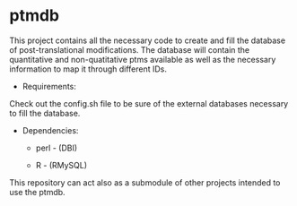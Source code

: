 ptmdb
=====

This project contains all the necessary code to create and fill the database of post-translational modifications. The database will contain the quantitative and non-quatitative ptms available as well as the necessary information to map it through different IDs.

* Requirements:

Check out the config.sh file to be sure of the external databases necessary to fill the database.

* Dependencies:

	* perl - (DBI)

	* R - (RMySQL)

This repository can act also as a submodule of other projects intended to use the ptmdb.
